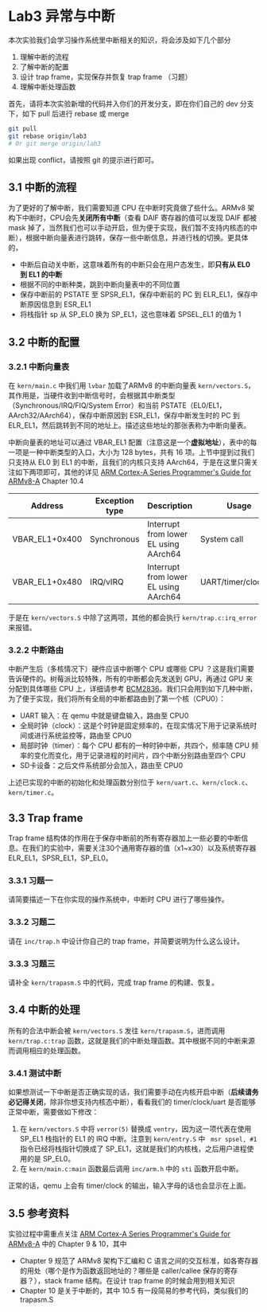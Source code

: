 # Lab3 异常与中断

本次实验我们会学习操作系统里中断相关的知识，将会涉及如下几个部分

1. 理解中断的流程
2. 了解中断的配置
3. 设计 trap frame，实现保存并恢复 trap frame （习题）
4. 理解中断处理函数

首先，请将本次实验新增的代码并入你们的开发分支，即在你们自己的 dev 分支下，如下 pull 后进行 rebase 或 merge

```bash
git pull
git rebase origin/lab3
# Or git merge origin/lab3
```

如果出现 conflict，请按照 git 的提示进行即可。



## 3.1 中断的流程

为了更好的了解中断，我们需要知道 CPU 在中断时究竟做了些什么。ARMv8 架构下中断时，CPU会先**关闭所有中断**（查看 DAIF 寄存器的值可以发现 DAIF 都被 mask 掉了，当然我们也可以手动开启，但为便于实现，我们暂不支持内核态的中断），根据中断向量表进行跳转，保存一些中断信息，并进行栈的切换。更具体的，

- 中断后自动关中断，这意味着所有的中断只会在用户态发生，即**只有从 EL0 到 EL1 的中断**
- 根据不同的中断种类，跳到中断向量表中的不同位置
- 保存中断前的 PSTATE 至 SPSR_EL1，保存中断前的 PC 到 ELR_EL1，保存中断原因信息到 ESR_EL1
- 将栈指针 sp 从 SP_EL0 换为 SP_EL1，这也意味着 SPSEL_EL1 的值为 1



## 3.2 中断的配置

### 3.2.1 中断向量表

在 `kern/main.c` 中我们用 `lvbar` 加载了ARMv8 的中断向量表 `kern/vectors.S`，其作用是，当硬件收到中断信号时，会根据其中断类型（Synchronous/IRQ/FIQ/System Error）和当前 PSTATE（EL0/EL1，AArch32/AArch64），保存中断原因到 ESR_EL1，保存中断发生时的 PC 到 ELR_EL1，然后跳转到不同的地址上。描述这些地址的那张表称为中断向量表。

中断向量表的地址可以通过 VBAR_EL1 配置（注意这是一个**虚拟地址**），表中的每一项是一种中断类型的入口，大小为 128 bytes，共有 16 项。上节中提到过我们只支持从 EL0 到 EL1 的中断，且我们的内核只支持 AArch64，于是在这里只需关注如下两项即可，其他的详见 [ARM Cortex-A Series Programmer's Guide for ARMv8-A](https://cs140e.sergio.bz/docs/ARMv8-A-Programmer-Guide.pdf) Chapter 10.4

| Address        | Exception type | Description                           | Usage               |
| -------------- | -------------- | ------------------------------------- | ------------------- |
| VBAR_EL1+0x400 | Synchronous    | Interrupt from lower EL using AArch64 | System call         |
| VBAR_EL1+0x480 | IRQ/vIRQ       | Interrupt from lower EL using AArch64 | UART/timer/clock/sd |

于是在 `kern/vectors.S` 中除了这两项，其他的都会执行 `kern/trap.c:irq_error` 来报错。

### 3.2.2 中断路由

中断产生后（多核情况下）硬件应该中断哪个 CPU 或哪些 CPU ？这是我们需要告诉硬件的。树莓派比较特殊，所有的中断都会先发送到 GPU，再通过 GPU 来分配到具体哪些 CPU 上，详细请参考 [BCM2836](https://www.raspberrypi.org/documentation/hardware/raspberrypi/bcm2836/QA7_rev3.4.pdf)。我们只会用到如下几种中断，为了便于实现，我们将所有全局的中断都路由到了第一个核（CPU0）：

- UART 输入：在 qemu 中就是键盘输入，路由至 CPU0
- 全局时钟（clock）：这是个时钟是固定频率的，在现实情况下用于记录系统时间或进行系统监控等，路由至 CPU0
- 局部时钟（timer）：每个 CPU 都有的一种时钟中断，共四个，频率随 CPU 频率的变化而变化，用于记录进程的时间片，四个中断分别路由至四个 CPU
- SD卡设备：之后文件系统部分会加入，路由至 CPU0

上述已实现的中断的初始化和处理函数分别位于 `kern/uart.c`、`kern/clock.c`、`kern/timer.c`。



## 3.3 Trap frame

Trap frame 结构体的作用在于保存中断前的所有寄存器加上一些必要的中断信息。在我们的实验中，需要关注30个通用寄存器的值（x1~x30）以及系统寄存器 ELR_EL1，SPSR_EL1，SP_EL0。

### 3.3.1 习题一

请简要描述一下在你实现的操作系统中，中断时 CPU 进行了哪些操作。

### 3.3.2 习题二

请在 `inc/trap.h` 中设计你自己的 trap frame，并简要说明为什么这么设计。

### 3.3.3 习题三

请补全 `kern/trapasm.S` 中的代码，完成 trap frame 的构建、恢复。



## 3.4 中断的处理

所有的合法中断会被 `kern/vectors.S` 发往 `kern/trapasm.S`，进而调用 `kern/trap.c:trap` 函数，这就是我们的中断处理函数。其中根据不同的中断来源而调用相应的处理函数。

### 3.4.1 测试中断

如果想测试一下中断是否正确实现的话，我们需要手动在内核开启中断（**后续请务必记得关闭**，除非你想支持内核态中断），看看我们的 timer/clock/uart 是否能够正常中断，需要做如下修改：

1. 在 `kern/vectors.S` 中将 `verror(5)` 替换成 `ventry`，因为这一项代表在使用 SP_EL1 栈指针的 EL1 的 IRQ 中断。注意到 `kern/entry.S` 中 ` msr spsel, #1` 指令已经将栈指针切换成了 SP_EL1，这就是我们的内核栈，之后用户进程使用的是 SP_EL0。
2. 在 `kern/main.c:main` 函数最后调用 `inc/arm.h` 中的 `sti` 函数开启中断。

正常的话，qemu 上会有 timer/clock 的输出，输入字母的话也会显示在上面。



## 3.5 参考资料

实验过程中需重点关注 [ARM Cortex-A Series Programmer's Guide for ARMv8-A](https://cs140e.sergio.bz/docs/ARMv8-A-Programmer-Guide.pdf) 中的 Chapter 9 & 10，其中

- Chapter 9 规范了 ARMv8 架构下汇编和 C 语言之间的交互标准，如各寄存器的用处（哪个是作为函数返回地址的？哪些是 caller/callee 保存的寄存器？），stack frame 结构。在设计 trap frame 的时候会用到相关知识
- Chapter 10 是关于中断的，其中 10.5 有一段简易的参考代码，类似我们的 trapasm.S